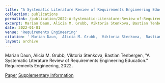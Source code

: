 ```yaml
---
title: "A Systematic Literature Review of Requirements Engineering Education"
collection: publications
permalink: /publication/2022-A-Systematic-Literature-Review-of-Requirements-Engineering-Education
excerpt: Marian Daun, Alicia M. Grubb, Viktoria Stenkova, Bastian Tenbergen
date: 2022-01-01
venue: 'Requirements Engineering'
citation: ' Marian Daun,  Alicia M. Grubb,  Viktoria Stenkova,  Bastian Tenbergen, "A Systematic Literature Review of Requirements Engineering Education." Requirements Engineering, 2022.'
layout: archive
---
```

 Marian Daun,  Alicia M. Grubb,  Viktoria Stenkova,  Bastian Tenbergen, "A Systematic Literature Review of Requirements Engineering Education." Requirements Engineering, 2022.

[Paper](https://doi.org/10.1007/s00766-022-00381-9) [Supplementary Information](https://doi.org/10.35482/csc.003.2021)
